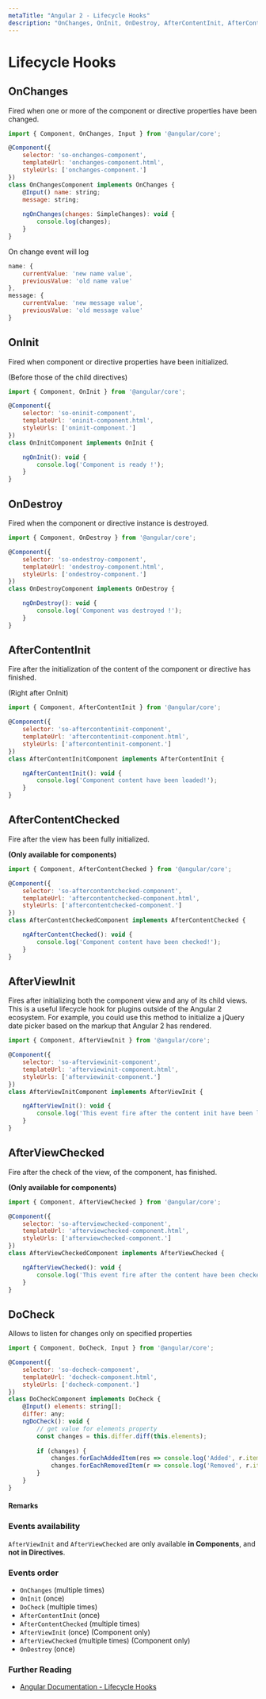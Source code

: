 ```yaml
---
metaTitle: "Angular 2 - Lifecycle Hooks"
description: "OnChanges, OnInit, OnDestroy, AfterContentInit, AfterContentChecked, AfterViewInit, AfterViewChecked, DoCheck"
---
```


# Lifecycle Hooks




## OnChanges


Fired when one or more of the component or directive properties have been changed.

```js
import { Component, OnChanges, Input } from '@angular/core';

@Component({
    selector: 'so-onchanges-component',
    templateUrl: 'onchanges-component.html',
    styleUrls: ['onchanges-component.']
})
class OnChangesComponent implements OnChanges {
    @Input() name: string;
    message: string;
    
    ngOnChanges(changes: SimpleChanges): void {
        console.log(changes);
    }
}

```

On change event will log

```js
name: {
    currentValue: 'new name value',
    previousValue: 'old name value'
},
message: {
    currentValue: 'new message value',
    previousValue: 'old message value'
}

```



## OnInit


Fired when component or directive properties have been initialized.

(Before those of the child directives)

```js
import { Component, OnInit } from '@angular/core';

@Component({
    selector: 'so-oninit-component',
    templateUrl: 'oninit-component.html',
    styleUrls: ['oninit-component.']
})
class OnInitComponent implements OnInit {

    ngOnInit(): void {
        console.log('Component is ready !');
    }
}

```



## OnDestroy


Fired when the component or directive instance is destroyed.

```js
import { Component, OnDestroy } from '@angular/core';

@Component({
    selector: 'so-ondestroy-component',
    templateUrl: 'ondestroy-component.html',
    styleUrls: ['ondestroy-component.']
})
class OnDestroyComponent implements OnDestroy {

    ngOnDestroy(): void {
        console.log('Component was destroyed !');
    }
}

```



## AfterContentInit


Fire after the initialization of the content of the
component or directive has finished.

(Right after OnInit)

```js
import { Component, AfterContentInit } from '@angular/core';

@Component({
    selector: 'so-aftercontentinit-component',
    templateUrl: 'aftercontentinit-component.html',
    styleUrls: ['aftercontentinit-component.']
})
class AfterContentInitComponent implements AfterContentInit {

    ngAfterContentInit(): void {
        console.log('Component content have been loaded!');
    }
}

```



## AfterContentChecked


Fire after the view has been fully initialized.

**(Only available for components)**

```js
import { Component, AfterContentChecked } from '@angular/core';

@Component({
    selector: 'so-aftercontentchecked-component',
    templateUrl: 'aftercontentchecked-component.html',
    styleUrls: ['aftercontentchecked-component.']
})
class AfterContentCheckedComponent implements AfterContentChecked {

    ngAfterContentChecked(): void {
        console.log('Component content have been checked!');
    }
}

```



## AfterViewInit


Fires after initializing both the component view and any of its child views. This is a useful lifecycle hook for plugins outside of the Angular 2 ecosystem. For example, you could use this method to initialize a jQuery date picker based on the markup that Angular 2 has rendered.

```js
import { Component, AfterViewInit } from '@angular/core';

@Component({
    selector: 'so-afterviewinit-component',
    templateUrl: 'afterviewinit-component.html',
    styleUrls: ['afterviewinit-component.']
})
class AfterViewInitComponent implements AfterViewInit {

    ngAfterViewInit(): void {
        console.log('This event fire after the content init have been loaded!');
    }
}

```



## AfterViewChecked


Fire after the check of the view, of the component, has finished.

**(Only available for components)**

```js
import { Component, AfterViewChecked } from '@angular/core';

@Component({
    selector: 'so-afterviewchecked-component',
    templateUrl: 'afterviewchecked-component.html',
    styleUrls: ['afterviewchecked-component.']
})
class AfterViewCheckedComponent implements AfterViewChecked {

    ngAfterViewChecked(): void {
        console.log('This event fire after the content have been checked!');
    }
}

```



## DoCheck


Allows to listen for changes only on specified properties

```js
import { Component, DoCheck, Input } from '@angular/core';

@Component({
    selector: 'so-docheck-component',
    templateUrl: 'docheck-component.html',
    styleUrls: ['docheck-component.']
})
class DoCheckComponent implements DoCheck {
    @Input() elements: string[];
    differ: any;
    ngDoCheck(): void {
        // get value for elements property
        const changes = this.differ.diff(this.elements);
        
        if (changes) {
            changes.forEachAddedItem(res => console.log('Added', r.item));
            changes.forEachRemovedItem(r => console.log('Removed', r.item));
        }
    }
}

```



#### Remarks


### Events availability

`AfterViewInit` and `AfterViewChecked` are only available **in Components**, and **not in Directives**.

### Events order

- `OnChanges` (multiple times)
- `OnInit` (once)
- `DoCheck` (multiple times)
- `AfterContentInit` (once)
- `AfterContentChecked` (multiple times)
- `AfterViewInit` (once) (Component only)
- `AfterViewChecked` (multiple times) (Component only)
- `OnDestroy` (once)

### Further Reading

- [Angular Documentation - Lifecycle Hooks](https://angular.io/docs/ts/latest/guide/lifecycle-hooks.html)

